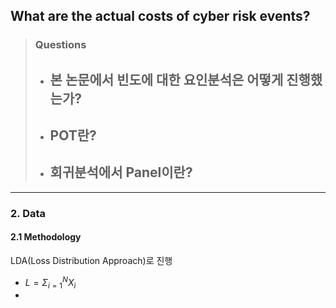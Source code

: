 ## What are the actual costs of cyber risk events?

> ### Questions
>
> - 본 논문에서 **빈도에 대한 요인분석**은 어떻게 진행했는가?
>   - 
> - POT란?
>   -  
> - 회귀분석에서 Panel이란?
>   - 

<hr>

### 2. Data

#### 2.1 Methodology

LDA(Loss Distribution Approach)로 진행

- $L = \Sigma_{i=1}^{N}X_i$
- 